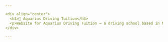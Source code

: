 ```yaml
---

<div align="center">
  <h3>🚗 Aquarius Driving Tuition</h3>
  <p>Website for Aquarius Driving Tuition — a driving school based in North London.</p>
</div>

---
```

